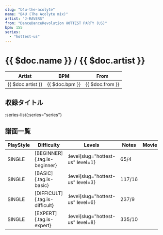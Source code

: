 ```yaml
---
slug: "b4u-the-acolyte"
name: "B4U (The Acolyte mix)"
artist: "J-RAVERS"
from: "DanceDanceRevolution HOTTEST PARTY (US)"
bpm: 155
series:
  - "hottest-us"
---
```


# {{ $doc.name }} / {{ $doc.artist }}

|Artist|BPM|From|
|------|---|----|
|{{ $doc.artist }}|{{ $doc.bpm }}|{{ $doc.from }}|

## 収録タイトル

:series-list{:series="series"}

## 譜面一覧

|PlayStyle|Difficulty|Levels|Notes|Movie|
|---------|----------|------|-----|-----|
|SINGLE|[BEGINNER]{.tag.is-beginner}|<div class="field is-grouped is-grouped-multiline"> :level{slug="hottest-us" level=1}</div>|65/4||
|SINGLE|[BASIC]{.tag.is-basic}|<div class="field is-grouped is-grouped-multiline"> :level{slug="hottest-us" level=3}</div>|117/16||
|SINGLE|[DIFFICULT]{.tag.is-difficult}|<div class="field is-grouped is-grouped-multiline"> :level{slug="hottest-us" level=6}</div>|237/9||
|SINGLE|[EXPERT]{.tag.is-expert}|<div class="field is-grouped is-grouped-multiline"> :level{slug="hottest-us" level=8}</div>|335/10||
